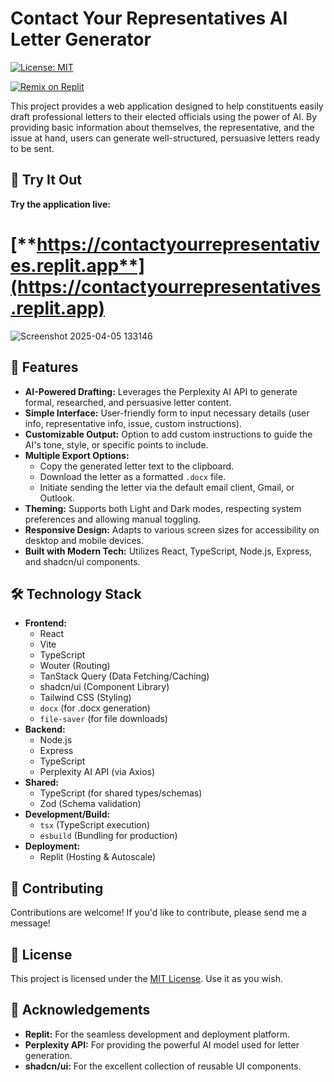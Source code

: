 # Contact Your Representatives AI Letter Generator

[![License: MIT](https://img.shields.io/badge/License-MIT-yellow.svg)](https://opensource.org/licenses/MIT)

[![Remix on Replit](https://img.shields.io/badge/Remix%20on%20Replit-blue?style=for-the-badge&logo=replit)](https://replit.com/@romermaxromer/ContactYourRepresentatives?v=1)

This project provides a web application designed to help constituents easily draft professional letters to their elected officials using the power of AI. By providing basic information about themselves, the representative, and the issue at hand, users can generate well-structured, persuasive letters ready to be sent.

## 🚀 Try It Out

**Try the application live:** 
# [**https://contactyourrepresentatives.replit.app**](https://contactyourrepresentatives.replit.app)

![Screenshot 2025-04-05 133146](https://github.com/user-attachments/assets/84b0b895-a722-402c-b5ed-45cac1f1a8af)

## 🌟 Features

*   **AI-Powered Drafting:** Leverages the Perplexity AI API to generate formal, researched, and persuasive letter content.
*   **Simple Interface:** User-friendly form to input necessary details (user info, representative info, issue, custom instructions).
*   **Customizable Output:** Option to add custom instructions to guide the AI's tone, style, or specific points to include.
*   **Multiple Export Options:**
    *   Copy the generated letter text to the clipboard.
    *   Download the letter as a formatted `.docx` file.
    *   Initiate sending the letter via the default email client, Gmail, or Outlook.
*   **Theming:** Supports both Light and Dark modes, respecting system preferences and allowing manual toggling.
*   **Responsive Design:** Adapts to various screen sizes for accessibility on desktop and mobile devices.
*   **Built with Modern Tech:** Utilizes React, TypeScript, Node.js, Express, and shadcn/ui components.

## 🛠️ Technology Stack

*   **Frontend:**
    *   React
    *   Vite
    *   TypeScript
    *   Wouter (Routing)
    *   TanStack Query (Data Fetching/Caching)
    *   shadcn/ui (Component Library)
    *   Tailwind CSS (Styling)
    *   `docx` (for .docx generation)
    *   `file-saver` (for file downloads)
*   **Backend:**
    *   Node.js
    *   Express
    *   TypeScript
    *   Perplexity AI API (via Axios)
*   **Shared:**
    *   TypeScript (for shared types/schemas)
    *   Zod (Schema validation)
*   **Development/Build:**
    *   `tsx` (TypeScript execution)
    *   `esbuild` (Bundling for production)
*   **Deployment:**
    *   Replit (Hosting & Autoscale)

## 🤝 Contributing

Contributions are welcome! If you'd like to contribute, please send me a message!

## 📄 License

This project is licensed under the [MIT License](https://github.com/maximilianromer/ContactYourRepresentatives/blob/main/LICENSE). Use it as you wish.

## 🙏 Acknowledgements

*   **Replit:** For the seamless development and deployment platform.
*   **Perplexity API:** For providing the powerful AI model used for letter generation.
*   **shadcn/ui:** For the excellent collection of reusable UI components.
